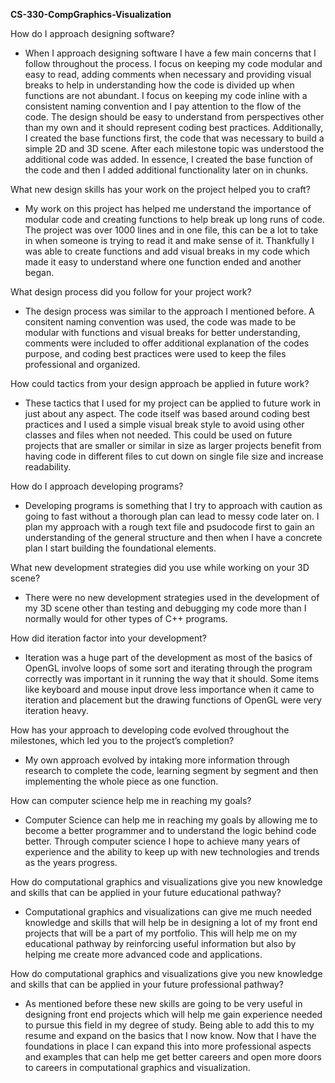 **CS-330-CompGraphics-Visualization**

How do I approach designing software?
   - When I approach designing software I have a few main concerns that I follow throughout the process. I focus on keeping my code modular and easy to read, adding comments when necessary and providing visual breaks to help in understanding how the code is divided up when functions are not abundant. I focus on keeping my code inline with a consistent naming convention and I pay attention to the flow of the code. The design should be easy to understand from perspectives other than my own and it should represent coding best practices. Additionally, I created the base functions first, the code that was necessary to build a simple 2D and 3D scene. After each milestone topic was understood the additional code was added. In essence, I created the base function of the code and then I added additional functionality later on in chunks.

What new design skills has your work on the project helped you to craft?  
   - My work on this project has helped me understand the importance of modular code and creating functions to help break up long runs of code. The project was over 1000 lines and in one file, this can be a lot to take in when someone is trying to read it and make sense of it. Thankfully I was able to create functions and add visual breaks in my code which made it easy to understand where one function ended and another began. 

What design process did you follow for your project work?  
   - The design process was similar to the approach I mentioned before. A consitent naming convention was used, the code was made to be modular with functions and visual breaks for better understanding, comments were included to offer additional explanation of the codes purpose, and coding best practices were used to keep the files professional and organized. 

How could tactics from your design approach be applied in future work?  
   - These tactics that I used for my project can be applied to future work in just about any aspect. The code itself was based around coding best practices and I used a simple visual break style to avoid using other classes and files when not needed. This could be used on future projects that are smaller or similar in size as larger projects benefit from having code in different files to cut down on single file size and increase readability. 

How do I approach developing programs?  
   - Developing programs is something that I try to approach with caution as going to fast without a thorough plan can lead to messy code later on. I plan my approach with a rough text file and psudocode first to gain an understanding of the general structure and then when I have a concrete plan I start building the foundational elements. 

What new development strategies did you use while working on your 3D scene?    
   - There were no new development strategies used in the development of my 3D scene other than testing and debugging my code more than I normally would for other types of C++ programs. 

How did iteration factor into your development?  
   - Iteration was a huge part of the development as most of the basics of OpenGL involve loops of some sort and iterating through the program correctly was important in it running the way that it should. Some items like keyboard and mouse input drove less importance when it came to iteration and placement but the drawing functions of OpenGL were very iteration heavy.

How has your approach to developing code evolved throughout the milestones, which led you to the project’s completion?  
   - My own approach evolved by intaking more information through research to complete the code, learning segment by segment and then implementing the whole piece as one function. 

How can computer science help me in reaching my goals?  
   - Computer Science can help me in reaching my goals by allowing me to become a better programmer and to understand the logic behind code better. Through computer science I hope to achieve many years of experience and the ability to keep up with new technologies and trends as the years progress. 

How do computational graphics and visualizations give you new knowledge and skills that can be applied in your future educational pathway? 
   - Computational graphics and visualizations can give me much needed knowledge and skills that will help be in designing a lot of my front end projects that will be a part of my portfolio. This will help me on my educational pathway by reinforcing useful information but also by helping me create more advanced code and applications. 

How do computational graphics and visualizations give you new knowledge and skills that can be applied in your future professional pathway?    
   - As mentioned before these new skills are going to be very useful in designing front end projects which will help me gain experience needed to pursue this field in my degree of study. Being able to add this to my resume and expand on the basics that I now know. Now that I have the foundations in place I can expand this into more professional aspects and examples that can help me get better careers and open more doors to careers in computational graphics and visualization.
